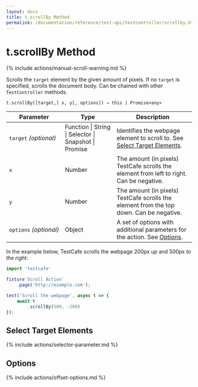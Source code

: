 ```yaml
---
layout: docs
title: t.scrollBy Method
permalink: /documentation/reference/test-api/testcontroller/scrollby.html
---
```

# t.scrollBy Method

{% include actions/manual-scroll-warning.md %}

Scrolls the `target` element by the given amount of pixels. If no `target` is specified, scrolls the document body. Can be chained with other `TestController` methods.

```text
t.scrollBy([target,] x, y[, options]) → this | Promise<any>
```

Parameter   | Type                                              | Description
----------- | ------------------------------------------------- | --------------------
`target`&#160;*(optional)*  | Function &#124; String &#124; Selector &#124; Snapshot &#124; Promise | Identifies the webpage element to scroll to. See [Select Target Elements](#select-target-elements).
`x`&#160;                   | Number | The amount (in pixels) TestCafe scrolls the element from left to right. Can be negative.
`y`&#160;                   | Number | The amount (in pixels) TestCafe scrolls the element from the top down. Can be negative.
`options`&#160;*(optional)* | Object | A set of options with additional parameters for the action. See [Options](#options).

In the example below, TestCafe scrolls the webpage 200px *up* and 500px *to the right*:

```js
import 'testcafe'

fixture`Scroll Action`
    .page('http://example.com');

test('Scroll the webpage', async t => {
    await t
        .scrollBy(500, -200)
});

```

## Select Target Elements

{% include actions/selector-parameter.md %}

## Options

{% include actions/offset-options.md %}
